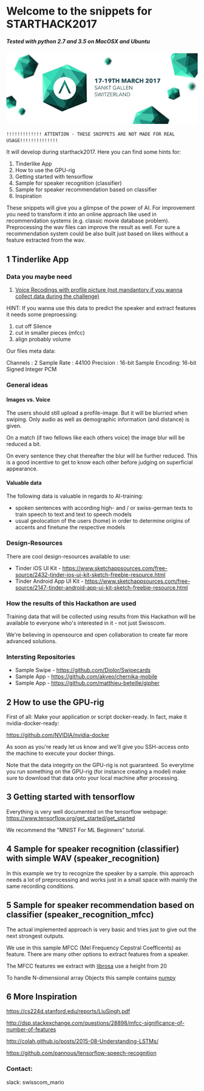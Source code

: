 # Welcome to the snippets for STARTHACK2017

##### Tested with python 2.7 and 3.5 on MacOSX and Ubuntu


[logo]:start-hack-2017.jpg

![alt text][logo]

`!!!!!!!!!!!!! ATTENTION - THESE SNIPPETS ARE NOT MADE FOR REAL USAGE!!!!!!!!!!!!!!`

It will develop during starthack2017. Here you can find some hints for:

1. Tinderlike App 
2. How to use the GPU-rig
3. Getting started with tensorflow
4. Sample for speaker recognition (classifier)
5. Sample for speaker recommendation based on classifier
6. Inspiration

These snippets will give you a glimpse of the power of AI. 
For improvement you need to transform it into an online approach like used in recommendation systems (e.g. classic movie database problem). Preprocessing the wav files can improve the result as well. For sure a recommendation system could be also built just based on likes without a feature extracted from the wav.


## 1 Tinderlike App

### Data you maybe need

1.  <a href="https://www.mycloud.ch/s/S00A70A60A6B69196357B4955238424F4CCAA3FA977E239A3A88948722BD11FE">Voice Recodings with profile picture (not mandantory if you wanna collect data during the challenge)</a>

HINT: If you wanna use this data to predict the speaker and extract features it needs some preproessing:
1. cut off Silence
2. cut in smaller pieces (mfcc)
3. align probably volume

Our files meta data:

Channels       : 2
Sample Rate    : 44100
Precision      : 16-bit
Sample Encoding: 16-bit Signed Integer PCM


### General ideas

#### Images vs. Voice

The users should still upload a profile-image. But it will be blurried when swiping. Only audio as well as demographic information (and distance) is given.

On a match (if two fellows like each others voice) the image blur will be reduced a bit.

On every sentence they chat thereafter the blur will be further reduced. This is a good incentive to get to know each other before judging on superficial appearance.

#### Valuable data

The following data is valuable in regards to AI-training:

 - spoken sentences with according high- and / or swiss-german texts to train speech to text and text to speech models
 - usual geolocation of the users (home) in order to determine origins of accents and finetune the respective models

### Design-Resources

There are cool design-resources available to use:

 - Tinder iOS UI Kit - https://www.sketchappsources.com/free-source/2432-tinder-ios-ui-kit-sketch-freebie-resource.html
 - Tinder Android App UI Kit - https://www.sketchappsources.com/free-source/2147-tinder-android-app-ui-kit-sketch-freebie-resource.html

### How the results of this Hackathon are used

Training data that will be collected using results from this Hackathon will be available to everyone who's interested in it - not just Swisscom.

We're believing in opensource and open collaboration to create far more advanced solutions.

### Intersting Repositories

- Sample Swipe - https://github.com/Diolor/Swipecards
- Sample App - https://github.com/akveo/chernika-mobile
- Sample App - https://github.com/matthieu-beteille/gipher

## 2 How to use the GPU-rig

First of all: Make your application or script docker-ready. In fact, make it nvidia-docker-ready:

https://github.com/NVIDIA/nvidia-docker

As soon as you're ready let us know and we'll give you SSH-access onto the machine to execute your docker things.

Note that the data integrity on the GPU-rig is not guaranteed. So everytime you run something on the GPU-rig (for instance creating a model) make sure to download that data onto your local machine after processing.

## 3 Getting started with tensorflow

Everything is very well documented on the tensorflow webpage: https://www.tensorflow.org/get_started/get_started

We recommend the "MNIST For ML Beginners" tutorial.

## 4 Sample for speaker recognition (classifier) with simple WAV (speaker_recognition)

In this example we try to recognize the speaker by a sample. this approach needs a lot of preprocessing and works just in a small space with mainly the same recording conditions.


## 5 Sample for speaker recommendation based on classifier (speaker_recognition_mfcc)

The actual implemented approach is very basic and tries just to give out the next strongest outputs.

We use in this sample MFCC (Mel Frequency Cepstral Coefficents) as feature. There are many other options to extract features from a speaker.

The MFCC features we extract with <a href="https://github.com/librosa/librosa">librosa</a> use a height from 20



To handle N-dimensional array Objects  this sample contains <a href="http://www.numpy.org/">numpy</a>



## 6 More Inspiration

https://cs224d.stanford.edu/reports/LiuSingh.pdf

http://dsp.stackexchange.com/questions/28898/mfcc-significance-of-number-of-features

http://colah.github.io/posts/2015-08-Understanding-LSTMs/

https://github.com/pannous/tensorflow-speech-recognition


### Contact:

slack: swisscom_mario

